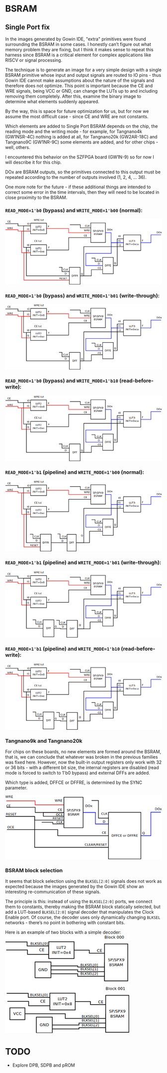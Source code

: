 # BSRAM
## Single Port fix

In the images generated by Gowin IDE, "extra" primitives were found surrounding the BSRAM in some cases.
I honestly can’t figure out what memory problem they are fixing, but I think it makes sense to repeat this harness since BSRAM is a critical element for complex applications like RISCV or signal processing.

The technique is to generate an image for a very simple design with a single BSRAM primitive whose input and output signals are routed to IO pins - thus Gowin IDE cannot make assumptions about the nature of the signals and therefore does not optimize.  This point is important because the CE and WRE signals, being VCC or GND, can change the LUTs up to and including removing them completely. After this, examine the binary image to determine what elements suddenly appeared.

By the way, this is space for future optimization for us, but for now we assume the most difficult case - since CE and WRE are not constants.

Which elements are added to Single Port BSRAM depends on the chip, the reading mode and the writing mode - for example, for Tangnano4k (GW1NSR-4C) nothing is added at all, for Tangnano20k (GW2AR-18C) and Tangnano9C (GW1NR-9C) some elements are added, and for other chips - well, others.

I encountered this behavior on the SZFPGA board (GW1N-9) so for now I will describe it for this chip.

DOx are BSRAM outputs, so the primitives connected to this output must be repeated according to the number of outputs involved (1, 2, 4, ... 36).

One more note for the future - if these additional things are intended to correct some error in the time intervals, then they will need to be located in close proximity to the BSRAM.

### `READ_MODE=1'b0` (bypass) and `WRITE_MODE=1'b00` (normal):

![READ_MODE=1'b0, WRITE_MODE=2'b00](fig/sp-rmode-0-wmode-00.png)

### `READ_MODE=1'b0` (bypass) and `WRITE_MODE=1'b01` (write-through):

![READ_MODE=1'b0, WRITE_MODE=2'b01](fig/sp-rmode-0-wmode-01.png)

### `READ_MODE=1'b0` (bypass) and `WRITE_MODE=1'b10` (read-before-write):

![READ_MODE=1'b0, WRITE_MODE=2'b10](fig/sp-rmode-0-wmode-10.png)

### `READ_MODE=1'b1` (pipeline) and `WRITE_MODE=1'b00` (normal):

![READ_MODE=1'b0, WRITE_MODE=2'b00](fig/sp-rmode-1-wmode-00.png)

### `READ_MODE=1'b1` (pipeline) and `WRITE_MODE=1'b01` (write-through):

![READ_MODE=1'b0, WRITE_MODE=2'b01](fig/sp-rmode-1-wmode-01.png)

### `READ_MODE=1'b1` (pipeline) and `WRITE_MODE=1'b10` (read-before-write):

![READ_MODE=1'b0, WRITE_MODE=2'b10](fig/sp-rmode-1-wmode-10.png)

### Tangnano9k and Tangnano20k
For chips on these boards, no new elements are formed around the BSRAM, that is, we can conclude that whatever was broken in the previous families was fixed here. However, now the built-in output registers only work with 32 or 36 bits - with a different bit size, the internal registers are disabled (read mode is forced to switch to 1'b0 bypass) and external DFFs are added.

Which type is added, DFFCE or DFFRE, is determined by the SYNC parameter.

![Tangnano9k and Tangnano20k with READ_MODE=1'b1](fig/sp-rmode-1-9c-20c.png)

### BSRAM block selection
It seems that block selection using the `BLKSEL[2:0]` signals does not work as expected because the images generated by the Gowin IDE show an interesting re-communication of these signals.

The principle is this: instead of using the `BLKSEL[2:0]` ports, we connect them to constants, thereby making the BSRAM block statically selected, but add a LUT-based `BLKSEL[2:0]` signal decoder that manipulates the Clock Enable port. Of course, the decoder uses only dynamically changing `BLKSEL` networks - there’s no point in bothering with constant bits.

Here is an example of two blocks with a simple decoder:
![LUT2 decoder](fig/sp-blksel.png)


# TODO
  - Explore DPB, SDPB and pROM

